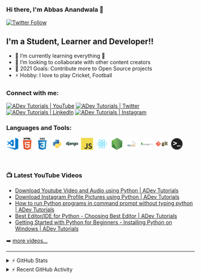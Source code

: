 ### Hi there, I'm Abbas Anandwala 👋

[![Twitter Follow](https://img.shields.io/twitter/follow/abbasa5251?color=1DA1F2&logo=twitter&style=for-the-badge)](https://twitter.com/intent/follow?original_referer=https://github.com/Abbasa5251&screen_name=abbasa5251)

## I'm a Student, Learner and Developer!!

-   🌱 I’m currently learning everything 🤣
-   👯 I’m looking to collaborate with other content creators
-   🥅 2021 Goals: Contribute more to Open Source projects
-   ⚡ Hobby: I love to play Cricket, Football

### Connect with me:

[<img alt="ADev Tutorials | YouTube" height="32" width="32" src="https://cdn.jsdelivr.net/npm/simple-icons@v5/icons/youtube.svg" />][youtube]
[<img alt="ADev Tutorials | Twitter" height="32" width="32" src="https://cdn.jsdelivr.net/npm/simple-icons@v3/icons/twitter.svg" />][twitter]
[<img alt="ADev Tutorials | LinkedIn" height="32" width="32" src="https://cdn.jsdelivr.net/npm/simple-icons@v3/icons/linkedin.svg" />][linkedin]
[<img alt="ADev Tutorials | Instagram" height="32" width="32" src="https://cdn.jsdelivr.net/npm/simple-icons@v3/icons/instagram.svg" />][instagram]


### Languages and Tools:

<div style="display:flex;justify-content:start;align-items:center;">
	<img alt="Visual Studio Code" style="margin-right:0.5rem;" width="32px" height="32px" src="https://raw.githubusercontent.com/github/explore/80688e429a7d4ef2fca1e82350fe8e3517d3494d/topics/visual-studio-code/visual-studio-code.png" />
	<img alt="HTML5" style="margin-right:0.5rem;" width="32px" height="32px" src="https://raw.githubusercontent.com/github/explore/80688e429a7d4ef2fca1e82350fe8e3517d3494d/topics/html/html.png" />
	<img alt="CSS3" style="margin-right:0.5rem;" width="32px" height="32px" src="https://raw.githubusercontent.com/github/explore/80688e429a7d4ef2fca1e82350fe8e3517d3494d/topics/css/css.png" />
	<img alt="Python" style="margin-right:0.5rem;" width="32px" height="32px" src="https://raw.githubusercontent.com/github/explore/80688e429a7d4ef2fca1e82350fe8e3517d3494d/topics/python/python.png" />
	<img alt="Django" style="margin-right:0.5rem;" width="32px" height="32px" src="https://raw.githubusercontent.com/github/explore/80688e429a7d4ef2fca1e82350fe8e3517d3494d/topics/django/django.png" />
	<img alt="JavaScript" style="margin-right:0.5rem;" width="32px" height="32px" src="https://raw.githubusercontent.com/github/explore/80688e429a7d4ef2fca1e82350fe8e3517d3494d/topics/javascript/javascript.png" />
	<img alt="React" style="margin-right:0.5rem;" width="32px" height="32px" src="https://raw.githubusercontent.com/github/explore/80688e429a7d4ef2fca1e82350fe8e3517d3494d/topics/react/react.png" />
	<img alt="Node.js" style="margin-right:0.5rem;" width="32px" height="32px" src="https://raw.githubusercontent.com/github/explore/80688e429a7d4ef2fca1e82350fe8e3517d3494d/topics/nodejs/nodejs.png" />
	<img alt="MySQL" style="margin-right:0.5rem;" width="32px" height="32px" src="https://raw.githubusercontent.com/github/explore/80688e429a7d4ef2fca1e82350fe8e3517d3494d/topics/mysql/mysql.png" />
	<img alt="MongoDB" style="margin-right:0.5rem;" width="32px" height="32px" src="https://raw.githubusercontent.com/github/explore/80688e429a7d4ef2fca1e82350fe8e3517d3494d/topics/mongodb/mongodb.png" />
	<img alt="Git" style="margin-right:0.5rem;" width="32px" height="32px" src="https://raw.githubusercontent.com/github/explore/80688e429a7d4ef2fca1e82350fe8e3517d3494d/topics/git/git.png" />
	<img alt="Terminal" style="margin-right:0.5rem;" width="32px" height="32px" src="https://raw.githubusercontent.com/github/explore/80688e429a7d4ef2fca1e82350fe8e3517d3494d/topics/terminal/terminal.png" />
</div>

<br />
<br />

### 📺 Latest YouTube Videos

<!-- YOUTUBE:START -->
- [Download Youtube Video and Audio using Python | ADev Tutorials](https://www.youtube.com/watch?v=E5FObNJ1VnU)
- [Download Instagram Profile Pictures using Python | ADev Tutorials](https://www.youtube.com/watch?v=uMtZlrP5LOw)
- [How to run Python programs in command prompt without typing python | ADev Tutorials](https://www.youtube.com/watch?v=AVBWmahK8jU)
- [Best Editor/IDE for Python - Choosing Best Editor | ADev Tutorials](https://www.youtube.com/watch?v=MD1SM00sP2s)
- [Getting Started with Python for Beginners - Installing Python on Windows | ADev Tutorials](https://www.youtube.com/watch?v=2a0eTiMUh9k)
<!-- YOUTUBE:END -->

➡️ [more videos...](https://www.youtube.com/channel/UCjox9dy_JAFEhGWyYmlca-Q)

---

<details>
  <summary>⚡ GitHub Stats</summary>
  <img alt="Abbas's GitHub Stats" src="https://github-readme-stats-abbasa5251.vercel.app/api?username=Abbasa5251&show_icons=true&hide_border=true" />
</details>

<details>
	<summary>⚡ Recent GitHub Activity</summary>
	<!--START_SECTION:activity-->
1. 🗣 Commented on [#5](https://github.com/abhinavsagar/cryptocurrency-price-prediction/issues/5) in [abhinavsagar/cryptocurrency-price-prediction](https://github.com/abhinavsagar/cryptocurrency-price-prediction)
	<!--END_SECTION:activity-->
</details>

[youtube]: https://www.youtube.com/channel/UCjox9dy_JAFEhGWyYmlca-Q
[instagram]: https://www.instagram.com/adev_tutorials/
[twitter]: https://twitter.com/abbasa5251
[linkedin]: https://www.linkedin.com/in/abbas-anandwala-11b4871b3/
